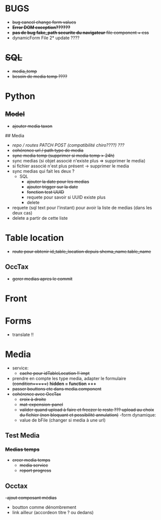 
# BUGS
- ~~bug cancel change form values~~
- ~~**Error DOM exception??????**~~
- ~~**pas de bug fake_path securite du navigateur** file component + css~~
- dynamicForm File 2* update ????

# ~~SQL~~
- ~~media_temp~~
- ~~besoin de media temp ????~~

# Python

## ~~Model~~
- ~~ajouter media taxon~~

## Media
- *repo / routes PATCH POST (compatibilité chiro????) ???*
- ~~cohérence url / path type de media~~
- ~~sync media temp (supprimer si media temp > 24h)~~
- sync medias (si objet associé n'existe plus => supprimer le media)
- si fichier associé n'est plus présent -> supprimer le media
- sync medias qui fait les deux ?
  - SQL
    - ~~ajouter la date pour les medias~~
    - ~~ajouter trigger sur la date~~
    - ~~fonction test UUID~~
    - requete pour savoir si UUID existe plus
    - delete
- requete (sql text pour l'instant) pour avoir la liste de medias (dans les deux cas)
- delete a partir de cette liste  

# Table location
- ~~route pour obtenir id_table_location depuis shema_name.table_name~~

## OccTax
- ~~gerer medias apres le commit~~


# Front

# Forms
- translate !!

# Media
- service:
  - ~~cache pour idTableLocation !! impt~~
- prendre en compte les type media, adapter le formulaire ~~(condition+++++)~~ **hidden = function +++**
- ~~passer bouttons etc dans media.component~~
- ~~cohérence avec OccTax~~
  - ~~croix à droite~~
  - ~~mat-expension-panel~~
  - ~~valider quand upload à faire et freezer le reste ??? upload au choix du fichier (non bloquant et possibilité annulation)~~ 
-form dynamique:
  - value de bFile (changer si media à une url)
## Test Media

### ~~Medias temps~~
- ~~creer media temps~~
  - ~~media service~~
  - ~~report progress~~

## Occtax
-~~ajout composant médias~~
- boutton comme dénombrement
- link ailleur (accordeon titre ? ou dedans)
